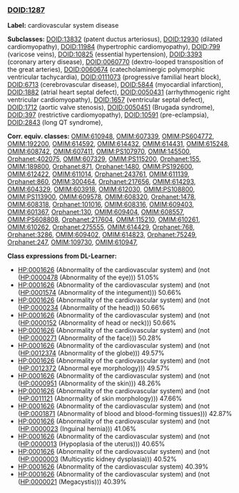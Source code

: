 
### [DOID:1287](http://purl.obolibrary.org/obo/DOID_1287)
**Label:** cardiovascular system disease

**Subclasses:** [DOID:13832](http://purl.obolibrary.org/obo/DOID_13832) (patent ductus arteriosus), [DOID:12930](http://purl.obolibrary.org/obo/DOID_12930) (dilated cardiomyopathy), [DOID:11984](http://purl.obolibrary.org/obo/DOID_11984) (hypertrophic cardiomyopathy), [DOID:799](http://purl.obolibrary.org/obo/DOID_799) (varicose veins), [DOID:10825](http://purl.obolibrary.org/obo/DOID_10825) (essential hypertension), [DOID:3393](http://purl.obolibrary.org/obo/DOID_3393) (coronary artery disease), [DOID:0060770](http://purl.obolibrary.org/obo/DOID_0060770) (dextro-looped transposition of the great arteries), [DOID:0060674](http://purl.obolibrary.org/obo/DOID_0060674) (catecholaminergic polymorphic ventricular tachycardia), [DOID:0111073](http://purl.obolibrary.org/obo/DOID_0111073) (progressive familial heart block), [DOID:6713](http://purl.obolibrary.org/obo/DOID_6713) (cerebrovascular disease), [DOID:5844](http://purl.obolibrary.org/obo/DOID_5844) (myocardial infarction), [DOID:1882](http://purl.obolibrary.org/obo/DOID_1882) (atrial heart septal defect), [DOID:0050431](http://purl.obolibrary.org/obo/DOID_0050431) (arrhythmogenic right ventricular cardiomyopathy), [DOID:1657](http://purl.obolibrary.org/obo/DOID_1657) (ventricular septal defect), [DOID:1712](http://purl.obolibrary.org/obo/DOID_1712) (aortic valve stenosis), [DOID:0050451](http://purl.obolibrary.org/obo/DOID_0050451) (Brugada syndrome), [DOID:397](http://purl.obolibrary.org/obo/DOID_397) (restrictive cardiomyopathy), [DOID:10591](http://purl.obolibrary.org/obo/DOID_10591) (pre-eclampsia), [DOID:2843](http://purl.obolibrary.org/obo/DOID_2843) (long QT syndrome), 

**Corr. equiv. classes:** [OMIM:610948](http://purl.obolibrary.org/obo/OMIM_610948), [OMIM:607339](http://purl.obolibrary.org/obo/OMIM_607339), [OMIM:PS604772](http://purl.obolibrary.org/obo/OMIM_PS604772), [OMIM:192200](http://purl.obolibrary.org/obo/OMIM_192200), [OMIM:614592](http://purl.obolibrary.org/obo/OMIM_614592), [OMIM:614432](http://purl.obolibrary.org/obo/OMIM_614432), [OMIM:614431](http://purl.obolibrary.org/obo/OMIM_614431), [OMIM:615248](http://purl.obolibrary.org/obo/OMIM_615248), [OMIM:608742](http://purl.obolibrary.org/obo/OMIM_608742), [OMIM:607411](http://purl.obolibrary.org/obo/OMIM_607411), [OMIM:PS107970](http://purl.obolibrary.org/obo/OMIM_PS107970), [OMIM:145500](http://purl.obolibrary.org/obo/OMIM_145500), [Orphanet:402075](http://www.orpha.net/ORDO/Orphanet_402075), [OMIM:607329](http://purl.obolibrary.org/obo/OMIM_607329), [OMIM:PS115200](http://purl.obolibrary.org/obo/OMIM_PS115200), [Orphanet:155](http://www.orpha.net/ORDO/Orphanet_155), [OMIM:189800](http://purl.obolibrary.org/obo/OMIM_189800), [Orphanet:871](http://www.orpha.net/ORDO/Orphanet_871), [Orphanet:1480](http://www.orpha.net/ORDO/Orphanet_1480), [OMIM:PS192600](http://purl.obolibrary.org/obo/OMIM_PS192600), [OMIM:612422](http://purl.obolibrary.org/obo/OMIM_612422), [OMIM:611014](http://purl.obolibrary.org/obo/OMIM_611014), [Orphanet:243761](http://www.orpha.net/ORDO/Orphanet_243761), [OMIM:611139](http://purl.obolibrary.org/obo/OMIM_611139), [Orphanet:860](http://www.orpha.net/ORDO/Orphanet_860), [OMIM:300464](http://purl.obolibrary.org/obo/OMIM_300464), [Orphanet:217656](http://www.orpha.net/ORDO/Orphanet_217656), [OMIM:614293](http://purl.obolibrary.org/obo/OMIM_614293), [OMIM:604329](http://purl.obolibrary.org/obo/OMIM_604329), [OMIM:603918](http://purl.obolibrary.org/obo/OMIM_603918), [OMIM:612030](http://purl.obolibrary.org/obo/OMIM_612030), [OMIM:PS108800](http://purl.obolibrary.org/obo/OMIM_PS108800), [OMIM:PS113900](http://purl.obolibrary.org/obo/OMIM_PS113900), [OMIM:609578](http://purl.obolibrary.org/obo/OMIM_609578), [OMIM:608320](http://purl.obolibrary.org/obo/OMIM_608320), [Orphanet:1478](http://www.orpha.net/ORDO/Orphanet_1478), [OMIM:608318](http://purl.obolibrary.org/obo/OMIM_608318), [Orphanet:101016](http://www.orpha.net/ORDO/Orphanet_101016), [OMIM:608316](http://purl.obolibrary.org/obo/OMIM_608316), [OMIM:609403](http://purl.obolibrary.org/obo/OMIM_609403), [OMIM:601367](http://purl.obolibrary.org/obo/OMIM_601367), [Orphanet:130](http://www.orpha.net/ORDO/Orphanet_130), [OMIM:609404](http://purl.obolibrary.org/obo/OMIM_609404), [OMIM:608557](http://purl.obolibrary.org/obo/OMIM_608557), [OMIM:PS608808](http://purl.obolibrary.org/obo/OMIM_PS608808), [Orphanet:217604](http://www.orpha.net/ORDO/Orphanet_217604), [OMIM:115210](http://purl.obolibrary.org/obo/OMIM_115210), [OMIM:610261](http://purl.obolibrary.org/obo/OMIM_610261), [OMIM:610262](http://purl.obolibrary.org/obo/OMIM_610262), [Orphanet:275555](http://www.orpha.net/ORDO/Orphanet_275555), [OMIM:614429](http://purl.obolibrary.org/obo/OMIM_614429), [Orphanet:768](http://www.orpha.net/ORDO/Orphanet_768), [Orphanet:3286](http://www.orpha.net/ORDO/Orphanet_3286), [OMIM:609402](http://purl.obolibrary.org/obo/OMIM_609402), [OMIM:614823](http://purl.obolibrary.org/obo/OMIM_614823), [Orphanet:75249](http://www.orpha.net/ORDO/Orphanet_75249), [Orphanet:247](http://www.orpha.net/ORDO/Orphanet_247), [OMIM:109730](http://purl.obolibrary.org/obo/OMIM_109730), [OMIM:610947](http://purl.obolibrary.org/obo/OMIM_610947), 

**Class expressions from DL-Learner:**

- [HP:0001626](http://purl.obolibrary.org/obo/HP_0001626) (Abnormality of the cardiovascular system) and (not ([HP:0000478](http://purl.obolibrary.org/obo/HP_0000478) (Abnormality of the eye))) 51.05%
- [HP:0001626](http://purl.obolibrary.org/obo/HP_0001626) (Abnormality of the cardiovascular system) and (not ([HP:0001574](http://purl.obolibrary.org/obo/HP_0001574) (Abnormality of the integument))) 50.66%
- [HP:0001626](http://purl.obolibrary.org/obo/HP_0001626) (Abnormality of the cardiovascular system) and (not ([HP:0000234](http://purl.obolibrary.org/obo/HP_0000234) (Abnormality of the head))) 50.66%
- [HP:0001626](http://purl.obolibrary.org/obo/HP_0001626) (Abnormality of the cardiovascular system) and (not ([HP:0000152](http://purl.obolibrary.org/obo/HP_0000152) (Abnormality of head or neck))) 50.66%
- [HP:0001626](http://purl.obolibrary.org/obo/HP_0001626) (Abnormality of the cardiovascular system) and (not ([HP:0000271](http://purl.obolibrary.org/obo/HP_0000271) (Abnormality of the face))) 50.28%
- [HP:0001626](http://purl.obolibrary.org/obo/HP_0001626) (Abnormality of the cardiovascular system) and (not ([HP:0012374](http://purl.obolibrary.org/obo/HP_0012374) (Abnormality of the globe))) 49.57%
- [HP:0001626](http://purl.obolibrary.org/obo/HP_0001626) (Abnormality of the cardiovascular system) and (not ([HP:0012372](http://purl.obolibrary.org/obo/HP_0012372) (Abnormal eye morphology))) 49.57%
- [HP:0001626](http://purl.obolibrary.org/obo/HP_0001626) (Abnormality of the cardiovascular system) and (not ([HP:0000951](http://purl.obolibrary.org/obo/HP_0000951) (Abnormality of the skin))) 48.26%
- [HP:0001626](http://purl.obolibrary.org/obo/HP_0001626) (Abnormality of the cardiovascular system) and (not ([HP:0011121](http://purl.obolibrary.org/obo/HP_0011121) (Abnormality of skin morphology))) 47.66%
- [HP:0001626](http://purl.obolibrary.org/obo/HP_0001626) (Abnormality of the cardiovascular system) and (not ([HP:0001871](http://purl.obolibrary.org/obo/HP_0001871) (Abnormality of blood and blood-forming tissues))) 42.87%
- [HP:0001626](http://purl.obolibrary.org/obo/HP_0001626) (Abnormality of the cardiovascular system) and (not ([HP:0000023](http://purl.obolibrary.org/obo/HP_0000023) (Inguinal hernia))) 41.06%
- [HP:0001626](http://purl.obolibrary.org/obo/HP_0001626) (Abnormality of the cardiovascular system) and (not ([HP:0000013](http://purl.obolibrary.org/obo/HP_0000013) (Hypoplasia of the uterus))) 40.65%
- [HP:0001626](http://purl.obolibrary.org/obo/HP_0001626) (Abnormality of the cardiovascular system) and (not ([HP:0000003](http://purl.obolibrary.org/obo/HP_0000003) (Multicystic kidney dysplasia))) 40.52%
- [HP:0001626](http://purl.obolibrary.org/obo/HP_0001626) (Abnormality of the cardiovascular system) 40.39%
- [HP:0001626](http://purl.obolibrary.org/obo/HP_0001626) (Abnormality of the cardiovascular system) and (not ([HP:0000021](http://purl.obolibrary.org/obo/HP_0000021) (Megacystis))) 40.39%


